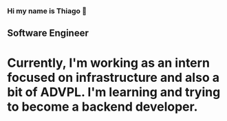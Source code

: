 ### Hi my name is Thiago 👋

## Software Engineer

# Currently, I'm working as an intern focused on infrastructure and also a bit of ADVPL. I'm learning and trying to become a backend developer.
